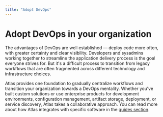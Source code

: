 ```yaml
---
title: "Adopt DevOps"
---
```

# Adopt DevOps in your organization
The advantages of DevOps are well established — deploy code more often, with greater certainty and clear visibility. Developers and sysadmins working together to streamline the application delivery process is the goal everyone strives for. But it's a difficult process to transition from legacy workflows that are often fragmented across different technology and infrastructure choices.

Atlas provides one foundation to gradually centralize workflows and transition your organization towards a DevOps mentality. Whether you've built custom solutions or use enterprise products for development environments, configuration management, artifact storage, deployment, or service discovery, Atlas takes a collaborative approach. You can read more about how Atlas integrates with specific software in the [guides section](/help/overview#guides).   
